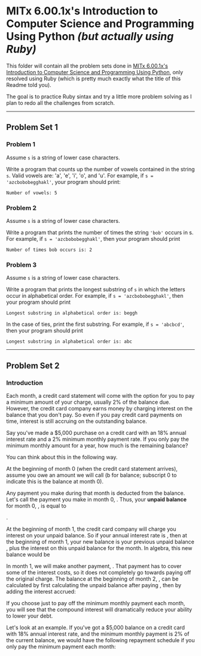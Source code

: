 # **MITx 6.00.1x's Introduction to Computer Science and Programming Using Python** *(but actually using Ruby)*

This folder will contain all the problem sets done in [MITx 6.00.1x's Introduction to Computer Science and Programming Using Python](https://learning.edx.org/course/course-v1:MITx+6.00.1x+2T2022/home), only resolved using Ruby (which is pretty much exactly what the title of this Readme told you).

The goal is to practice Ruby sintax and try a little more problem solving as I plan to redo all the challenges from scratch.

---

## Problem Set 1

### Problem 1

Assume `s` is a string of lower case characters.

Write a program that counts up the number of vowels contained in the string `s`. Valid vowels are: 'a', 'e', 'i', 'o', and 'u'. For example, if `s = 'azcbobobegghakl'`, your program should print:

`Number of vowels: 5`

### Problem 2

Assume `s` is a string of lower case characters.

Write a program that prints the number of times the string `'bob'` occurs in s. For example, if `s = 'azcbobobegghakl'`, then your program should print

`Number of times bob occurs is: 2`

### Problem 3

Assume `s` is a string of lower case characters.

Write a program that prints the longest substring of `s` in which the letters occur in alphabetical order. For example, if `s = 'azcbobobegghakl'`, then your program should print

`Longest substring in alphabetical order is: beggh`

In the case of ties, print the first substring. For example, if `s = 'abcbcd'`, then your program should print

`Longest substring in alphabetical order is: abc`

---

## Problem Set 2

### Introduction

Each month, a credit card statement will come with the option for you to pay a minimum amount of your charge, usually 2% of the balance due. However, the credit card company earns money by charging interest on the balance that you don't pay. So even if you pay credit card payments on time, interest is still accruing on the outstanding balance.

Say you've made a $5,000 purchase on a credit card with an 18% annual interest rate and a 2% minimum monthly payment rate. If you only pay the minimum monthly amount for a year, how much is the remaining balance?

You can think about this in the following way.

At the beginning of month 0 (when the credit card statement arrives), assume you owe an amount we will call (b for balance; subscript 0 to indicate this is the balance at month 0).

Any payment you make during that month is deducted from the balance. Let's call the payment you make in month 0, . Thus, your **unpaid balance** for month 0, , is equal to

.

At the beginning of month 1, the credit card company will charge you interest on your unpaid balance. So if your annual interest rate is , then at the beginning of month 1, your new balance is your previous unpaid balance , plus the interest on this unpaid balance for the month. In algebra, this new balance would be

In month 1, we will make another payment, . That payment has to cover some of the interest costs, so it does not completely go towards paying off the original charge. The balance at the beginning of month 2, , can be calculated by first calculating the unpaid balance after paying , then by adding the interest accrued:

If you choose just to pay off the minimum monthly payment each month, you will see that the compound interest will dramatically reduce your ability to lower your debt.

Let's look at an example. If you've got a $5,000 balance on a credit card with 18% annual interest rate, and the minimum monthly payment is 2% of the current balance, we would have the following repayment schedule if you only pay the minimum payment each month: